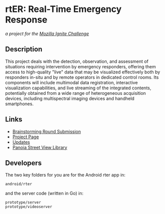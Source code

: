 rtER: Real-Time Emergency Response
=======
*a project for the [Mozilla Ignite Challenge](https://mozillaignite.org/)*

Description
-----------
This project deals with the detection, observation, and assessment of situations requiring intervention by emergency responders, offering them access to high-quality "live" data that may be visualized effectively both by responders in-situ and by remote operators in dedicated control rooms. Its components will include multimodal data registration, interactive visualization capabilities, and live streaming of the integrated contents, potentially obtained from a wide range of heterogeneous acquisition devices, including multispectral imaging devices and handheld smartphones.

Links
-----
* [Brainstorming Round Submission](https://mozillaignite.org/ideas/212/)
* [Project Page](https://www.cim.mcgill.ca/sre/projects/rter/)
* [Updates](https://www.cim.mcgill.ca/sre/projects/rter/blog.html)
* [Panoia Street View Library](https://github.com/sparks/panoia)

Developers
----------
The two key folders for you are for the Android rter app in:

	android/rter
	
and the server code (written in Go) in:

	prototype/server
	prototype/videoserver
